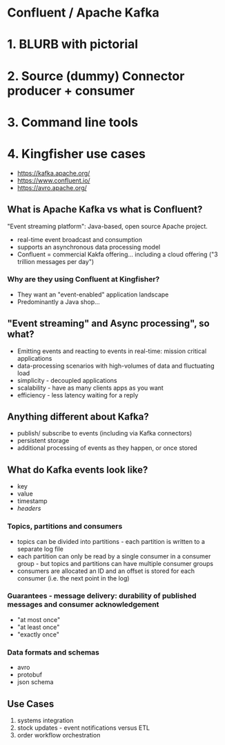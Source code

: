 # Confluent / Apache Kafka
# 1. BLURB with pictorial
# 2. Source (dummy) Connector producer + consumer
# 3. Command line tools
# 4. Kingfisher use cases
* https://kafka.apache.org/
* https://www.confluent.io/
* https://avro.apache.org/

## What is Apache Kafka vs what is Confluent?
"Event streaming platform": Java-based, open source Apache project.  
* real-time event broadcast and consumption
* supports an asynchronous data processing model
* Confluent = commercial Kakfa offering... including a cloud offering ("3 trillion messages per day")
### Why are they using Confluent at Kingfisher?
* They want an "event-enabled" application landscape
* Predominantly a Java shop...
## "Event streaming" and Async processing", so what?
* Emitting events and reacting to events in real-time: mission critical applications
* data-processing scenarios with high-volumes of data and fluctuating load
* simplicity - decoupled applications
* scalability - have as many clients apps as you want
* efficiency - less latency waiting for a reply 
## Anything different about Kafka?
* publish/ subscribe to events (including via Kafka connectors)
* persistent storage
* additional processing of events as they happen, or once stored 
## What do Kafka events look like?
* key
* value
* timestamp
* _headers_
### Topics, partitions and consumers
* topics can be divided into partitions - each partition is written to a separate log file
* each partition can only be read by a single consumer in a consumer group - but topics and partitions can have multiple consumer groups
* consumers are allocated an ID and an offset is stored for each consumer (i.e. the next point in the log)
### Guarantees - message delivery: durability of published messages and consumer acknowledgement
* "at most once"
* "at least once"
* "exactly once"
### Data formats and schemas
* avro
* protobuf
* json schema
## Use Cases 
1. systems integration
1. stock updates - event notifications versus ETL
1. order workflow orchestration
